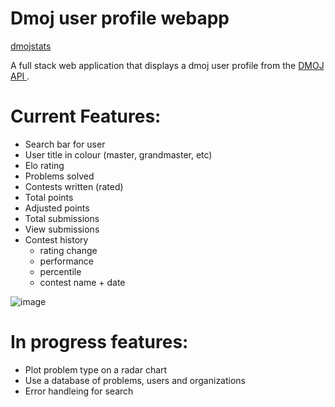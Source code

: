 # Dmoj user profile webapp 

<a href = "https://dmojstats.herokuapp.com/" target = "_blank"> dmojstats </a>

A full stack web application that displays a dmoj user profile from the <a href = "https://docs.dmoj.ca/#/site/api" target = "_blank">DMOJ API </a>.


# Current Features:
- Search bar for user  
- User title in colour (master, grandmaster, etc)  
- Elo rating  
- Problems solved  
- Contests written (rated)  
- Total points  
- Adjusted points  
- Total submissions  
- View submissions  
- Contest history  
    - rating change  
    - performance  
    - percentile  
    - contest name + date  
  

![image](https://user-images.githubusercontent.com/51672429/156627657-9669fe82-1d80-401d-8b63-b3faf6c50365.png)



# In progress features:
- Plot problem type on a radar chart  
- Use a database of problems, users and organizations  
- Error handleing for search

